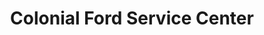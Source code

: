 ---
title: "Colonial Ford Service Center"
url: /danbury/colonial-ford-service-center/
shop: car repair
---